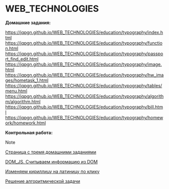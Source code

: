 # WEB_TECHNOLOGIES

**Домашние задания:**

https://jqpgn.github.io/WEB_TECHNOLOGIES/education/typography/index.html
https://jqpgn.github.io/WEB_TECHNOLOGIES/education/typography/function.html
https://jqpgn.github.io/WEB_TECHNOLOGIES/education/typography/passport_find_edit.html
https://jqpgn.github.io/WEB_TECHNOLOGIES/education/typography/image.html
https://jqpgn.github.io/WEB_TECHNOLOGIES/education/typography/hw_images/hometask_1.html
https://jqpgn.github.io/WEB_TECHNOLOGIES/education/typography/tables/menu.html
https://jqpgn.github.io/WEB_TECHNOLOGIES/education/typography/algorithm/algorithm.html
https://jqpgn.github.io/WEB_TECHNOLOGIES/education/typography/bill.html
https://jqpgn.github.io/WEB_TECHNOLOGIES/education/typography/homework/homework.html

**Контрольная работа:**
> [!NOTE]
> [Страница с тремя домашними заданиями](https://jqpgn.github.io/WEB_TECHNOLOGIES/education/typography/homework/homework.html)
> 
> [DOM_JS. Считываем информацию из DOM](https://jqpgn.github.io/WEB_TECHNOLOGIES/education/typography/homework/h1.html)
> 
> [Изменяем кириллицу на латиницу по клику](https://jqpgn.github.io/WEB_TECHNOLOGIES/education/typography/homework/h2.html)
> 
> [Решение алгоритмической задачи](https://jqpgn.github.io/WEB_TECHNOLOGIES/education/typography/homework/h3.html)
> 
